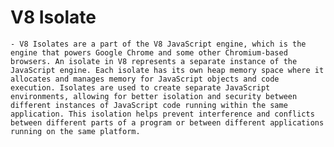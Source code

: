 # V8 Isolate
	- V8 Isolates are a part of the V8 JavaScript engine, which is the engine that powers Google Chrome and some other Chromium-based browsers. An isolate in V8 represents a separate instance of the JavaScript engine. Each isolate has its own heap memory space where it allocates and manages memory for JavaScript objects and code execution. Isolates are used to create separate JavaScript environments, allowing for better isolation and security between different instances of JavaScript code running within the same application. This isolation helps prevent interference and conflicts between different parts of a program or between different applications running on the same platform.
